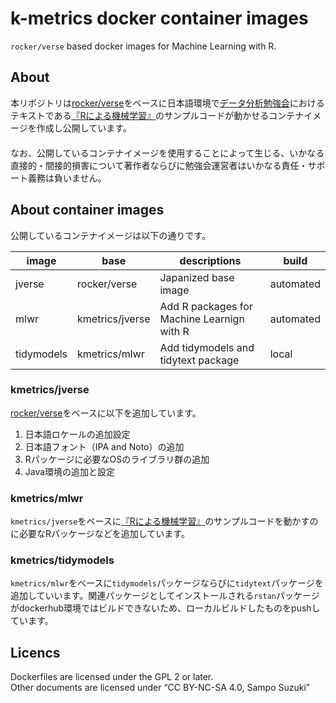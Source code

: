 k-metrics docker container images
================

`rocker/verse` based docker images for Machine Learning with
R.

## About

本リポジトリは[rocker/verse](https://hub.docker.com/r/rocker/verse)をベースに日本語環境で[データ分析勉強会](https://sites.google.com/site/kantometrics/2019)におけるテキストである[『Rによる機械学習』](https://www.shoeisha.co.jp/book/detail/9784798145112)のサンプルコードが動かせるコンテナイメージを作成し公開しています。  
　  
なお、公開しているコンテナイメージを使用することによって生じる、いかなる直接的・間接的損害について著作者ならびに勉強会運営者はいかなる責任・サポート義務は負いません。

## About container images

公開しているコンテナイメージは以下の通りです。

| image      | base            | descriptions                               | build     |
| ---------- | --------------- | ------------------------------------------ | --------- |
| jverse     | rocker/verse    | Japanized base image                       | automated |
| mlwr       | kmetrics/jverse | Add R packages for Machine Learnign with R | automated |
| tidymodels | kmetrics/mlwr   | Add tidymodels and tidytext package        | local     |

### kmetrics/jverse

[rocker/verse](https://hub.docker.com/r/rocker/verse)をベースに以下を追加しています。

1.  日本語ロケールの追加設定
2.  日本語フォント（IPA and
Noto）の追加
3.  Rパッケージに必要なOSのライブラリ群の追加
4.  Java環境の追加と設定

### kmetrics/mlwr

`kmetrics/jverse`をベースに[『Rによる機械学習』](https://www.shoeisha.co.jp/book/detail/9784798145112)のサンプルコードを動かすのに必要なRパッケージなどを追加しています。

### kmetrics/tidymodels

`kmetrics/mlwr`をベースに`tidymodels`パッケージならびに`tidytext`パッケージを追加していいます。関連パッケージとしてインストールされる`rstan`パッケージがdockerhub環境ではビルドできないため、ローカルビルドしたものをpushしています。

## Licencs

Dockerfiles are licensed under the GPL 2 or later.  
Other documents are licensed under “CC BY-NC-SA 4.0, Sampo Suzuki”
